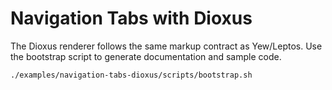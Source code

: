 # Navigation Tabs with Dioxus

The Dioxus renderer follows the same markup contract as Yew/Leptos. Use the
bootstrap script to generate documentation and sample code.

```bash
./examples/navigation-tabs-dioxus/scripts/bootstrap.sh
```
